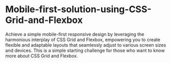 # Mobile-first-solution-using-CSS-Grid-and-Flexbox
Achieve a simple mobile-first responsive design by leveraging the harmonious interplay of CSS Grid and Flexbox, empowering you to create flexible and adaptable layouts that seamlessly adjust to various screen sizes and devices.
This is a simple starting challenge for those who want to know more about CSS Grid and Flexbox.
